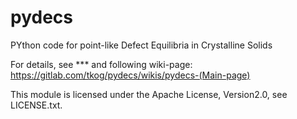 # pydecs

PYthon code for point-like Defect Equilibria in Crystalline Solids

For details, see *** and following wiki-page:
<https://gitlab.com/tkog/pydecs/wikis/pydecs-(Main-page)>

This module is licensed under the Apache License, Version2.0, see LICENSE.txt.
